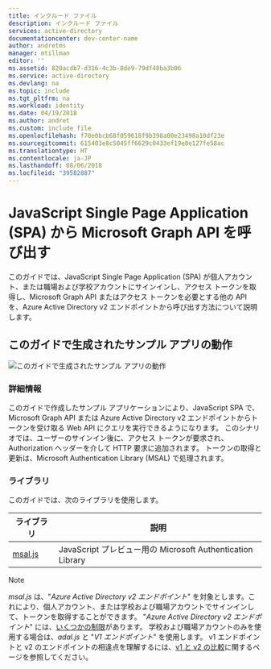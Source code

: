 ```yaml
---
title: インクルード ファイル
description: インクルード ファイル
services: active-directory
documentationcenter: dev-center-name
author: andretms
manager: mtillman
editor: ''
ms.assetid: 820acdb7-d316-4c3b-8de9-79df48ba3b06
ms.service: active-directory
ms.devlang: na
ms.topic: include
ms.tgt_pltfrm: na
ms.workload: identity
ms.date: 04/19/2018
ms.author: andret
ms.custom: include file
ms.openlocfilehash: f70e0bcb68f059618f9b398a00e23498a10df23e
ms.sourcegitcommit: 615403e8c5045ff6629c0433ef19e8e127fe58ac
ms.translationtype: HT
ms.contentlocale: ja-JP
ms.lasthandoff: 08/06/2018
ms.locfileid: "39582887"
---
```

# <a name="call-the-microsoft-graph-api-from-a-javascript-single-page-application-spa"></a>JavaScript Single Page Application (SPA) から Microsoft Graph API を呼び出す

このガイドでは、JavaScript Single Page Application (SPA) が個人アカウント、または職場および学校アカウントにサインインし、アクセス トークンを取得し、Microsoft Graph API またはアクセス トークンを必要とする他の API を、Azure Active Directory v2 エンドポイントから呼び出す方法について説明します。

## <a name="how-the-sample-app-generated-by-this-guide-works"></a>このガイドで生成されたサンプル アプリの動作

![このガイドで生成されたサンプル アプリの動作](media/active-directory-develop-guidedsetup-javascriptspa-introduction/javascriptspa-intro.png)

<!--start-collapse-->
### <a name="more-information"></a>詳細情報

このガイドで作成したサンプル アプリケーションにより、JavaScript SPA で、Microsoft Graph API または Azure Active Directory v2 エンドポイントからトークンを受け取る Web API にクエリを実行できるようになります。 このシナリオでは、ユーザーのサインイン後に、アクセス トークンが要求され、Authorization ヘッダーを介して HTTP 要求に追加されます。 トークンの取得と更新は、Microsoft Authentication Library (MSAL) で処理されます。

<!--end-collapse-->

<!--start-collapse-->
### <a name="libraries"></a>ライブラリ

このガイドでは、次のライブラリを使用します。

|ライブラリ|説明|
|---|---|
|[msal.js](https://github.com/AzureAD/microsoft-authentication-library-for-js)|JavaScript プレビュー用の Microsoft Authentication Library|

> [!NOTE]
> *msal.js* は、"*Azure Active Directory v2 エンドポイント*" を対象とします。これにより、個人アカウント、または学校および職場アカウントでサインインして、トークンを取得することができます。 "*Azure Active Directory v2 エンドポイント*" には、[いくつかの制限](..\articles\active-directory\develop\active-directory-v2-limitations.md)があります。 学校および職場アカウントのみを使用する場合は、*adal.js* と "*V1 エンドポイント*" を使用します。 v1 エンドポイントと v2 のエンドポイントの相違点を理解するには、[v1 と v2 の比較](../articles/active-directory/develop/azure-ad-endpoint-comparison.md)に関するページを参照してください。

<!--end-collapse-->
